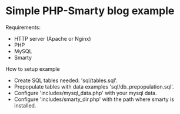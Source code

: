 Simple PHP-Smarty blog example
======================

Requirements:
- HTTP server (Apache or Nginx)
- PHP
- MySQL
- Smarty

How to setup example

- Create SQL tables needed: 'sql/tables.sql'.
- Prepopulate tables with data examples 'sql/db_prepopulation.sql'.
- Configure 'includes/mysql_data.php' with your mysql data.
- Configure 'includes/smarty_dir.php' with the path where smarty is installed.

